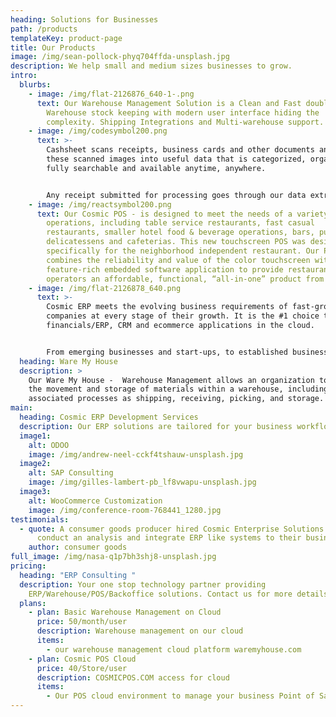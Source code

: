 ```yaml
---
heading: Solutions for Businesses
path: /products
templateKey: product-page
title: Our Products
image: /img/sean-pollock-phyq704ffda-unsplash.jpg
description: We help small and medium sizes businesses to grow.
intro:
  blurbs:
    - image: /img/flat-2126876_640-1-.png
      text: Our Warehouse Management Solution is a Clean and Fast double entry based
        Warehouse stock keeping with modern user interface hiding the
        complexity. Shipping Integrations and Multi-warehouse support.
    - image: /img/codesymbol200.png
      text: >-
        Cashsheet scans receipts, business cards and other documents and turns
        these scanned images into useful data that is categorized, organized,
        fully searchable and available anytime, anywhere.


        Any receipt submitted for processing goes through our data extraction process, where the important information (vendor, total, tax, date, payment type) is extracted and then verified by a team member to ensure the highest possible accuracy. The processed receipt data is then categorized, organized in your online account.
    - image: /img/reactsymbol200.png
      text: Our Cosmic POS - is designed to meet the needs of a variety of foodservice
        operations, including table service restaurants, fast casual
        restaurants, smaller hotel food & beverage operations, bars, pubs,
        delicatessens and cafeterias. This new touchscreen POS was designed
        specifically for the neighborhood independent restaurant. Our POS
        combines the reliability and value of the color touchscreen with a
        feature-rich embedded software application to provide restaurant
        operators an affordable, functional, “all-in-one” product from COSMIC.
    - image: /img/flat-2126878_640.png
      text: >-
        Cosmic ERP meets the evolving business requirements of fast-growing
        companies at every stage of their growth. It is the #1 choice to run
        financials/ERP, CRM and ecommerce applications in the cloud.


        From emerging businesses and start-ups, to established businesses, Cosmic ERP empowers modern, fast-growing companies, both private and public, to unlock their growth potential. Our cloud-based solutions streamline mission critical business processes and reduce IT costs, allowing you to easily scale and future-proof your business with an agile business platform that evolves as your needs change.
  heading: Ware My House
  description: >
    Our Ware My House -  Warehouse Management allows an organization to control
    the movement and storage of materials within a warehouse, including managing
    associated processes as shipping, receiving, picking, and storage.
main:
  heading: Cosmic ERP Development Services
  description: Our ERP solutions are tailored for your business workflows.
  image1:
    alt: ODOO
    image: /img/andrew-neel-cckf4tshauw-unsplash.jpg
  image2:
    alt: SAP Consulting
    image: /img/gilles-lambert-pb_lf8vwapu-unsplash.jpg
  image3:
    alt: WooCommerce Customization
    image: /img/conference-room-768441_1280.jpg
testimonials:
  - quote: A consumer goods producer hired Cosmic Enterprise Solutions LLC to
      conduct an analysis and integrate ERP like systems to their business.
    author: consumer goods
full_image: /img/nasa-q1p7bh3shj8-unsplash.jpg
pricing:
  heading: "ERP Consulting "
  description: Your one stop technology partner providing
    ERP/Warehouse/POS/Backoffice solutions. Contact us for more details
  plans:
    - plan: Basic Warehouse Management on Cloud
      price: 50/month/user
      description: Warehouse management on our cloud
      items:
        - our warehouse management cloud platform waremyhouse.com
    - plan: Cosmic POS Cloud
      price: 40/Store/user
      description: COSMICPOS.COM access for cloud
      items:
        - Our POS cloud environment to manage your business Point of Sale needs
---
```

